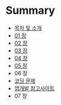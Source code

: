 # Summary

* [목차 및 소개](README.md)
* [01 장](chapter1.md)
* [02 장](02_c7a5.md)
* [03 장](03_c7a5.md)
* [04 장](04_c7a5.md)
* [05 장](05_c7a5.md)
* 06 장
* [코딩 문제](cf54_b529_bb38_c81c.md)
* [앱개발 참고사이트](c571_ac1c_bc1c_cc38_ace0_c0ac_c774_d2b8.md)
* 07 장

